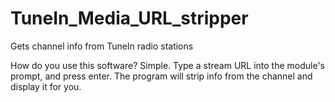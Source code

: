 # TuneIn_Media_URL_stripper
Gets channel info from TuneIn radio stations

How do you use this software? Simple. Type a stream URL into the module's prompt, and press enter. The program will strip info from the channel and display it for you.
